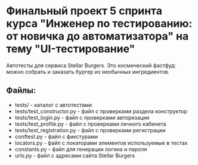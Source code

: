 # Финальный проект 5 спринта курса "Инженер по тестированию: от новичка до автоматизатора" на тему "UI-тестирование"

Автотесты для сервиса Stellar Burgers. Это космический фастфуд: можно собрать и заказать бургер из необычных ингредиентов.

## Файлы:
- tests/ - каталог с автотестами
- tests/test_constructor.py - файл с проверками раздела конструктор
- tests/test_login.py - файл с проверками авторизации
- tests/test_profile.py - файл с проверками личного кабинета
- tests/test_registration.py - файл с проверками регистрации
- conftest.py - файл с фикстурами
- locators.py - файл с локаторами элементов используемые в тестах
- constants.py - файл для генерации логина и пароля
- urls.py - файл с адресами сайта Stellar Burgers

